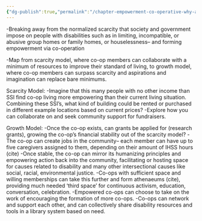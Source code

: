 ```yaml
---
{"dg-publish":true,"permalink":"/chapter-empowerment-co-operative-why-and-where-from-here/"}
---
```



-Breaking away from the normalized scarcity that society and government impose on people with disabilities such as in limiting, incompatible, or abusive group homes or family homes, or houselessness– and forming empowerment via co-operation 

-Map from scarcity model, where co-op members can collaborate with a minimum of resources to improve their standard of living, to growth model, where co-op members can surpass scarcity and aspirations and imagination can replace bare minimums.

Scarcity Model:
-Imagine that this many people with no other income than SSI find co-op living more empowering than their current living situation. Combining these SSI’s, what kind of building could be rented or purchased in different example locations based on current prices? 
-Explore how you can collaborate on and seek community support for fundraisers.

Growth Model:
-Once the co-op exists, can grants be applied for (research grants), growing the co-op’s financial stability out of the scarcity model?
-The co-op can create jobs in the community– each member can have up to five caregivers assigned to them, depending on their amount of IHSS hours (cite)
-Once stable, the co-op can mirror its humanizing principles and empowering action back into the community, facilitating or hosting space for causes related to disability and many other intersectional causes like social, racial, environmental justice.
-Co-ops with sufficient space and willing memberships can take this further and form athenaeums (cite), providing much needed ‘third space’ for continuous activism, education, conversation, celebration.
-Empowered co-ops can choose to take on the work of encouraging the formation of more co-ops. 
-Co-ops can network and support each other, and can collectively share disability resources and tools in a library system based on need.

